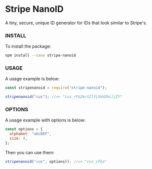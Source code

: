 # Stripe NanoID

A tiny, secure, unique ID generator for IDs that look similar to Stripe's.

### INSTALL

To install the package:

```bash
npm install --save stripe-nanoid
```

### USAGE

A usage example is below:

```js
const stripenanoid = require("stripe-nanoid");
```

```js
stripenanoid("cus"); //=> "cus_rPaZmctZlfLGHdZHiljZY"
```

### OPTIONS

A usage example with options is below:

```js
const options = {
  alphabet: "abcDEF",
  size: 4,
};
```

Then you can use them:

```js
stripenanoid("cus", options)); //=> "cus_cFEa"
```
